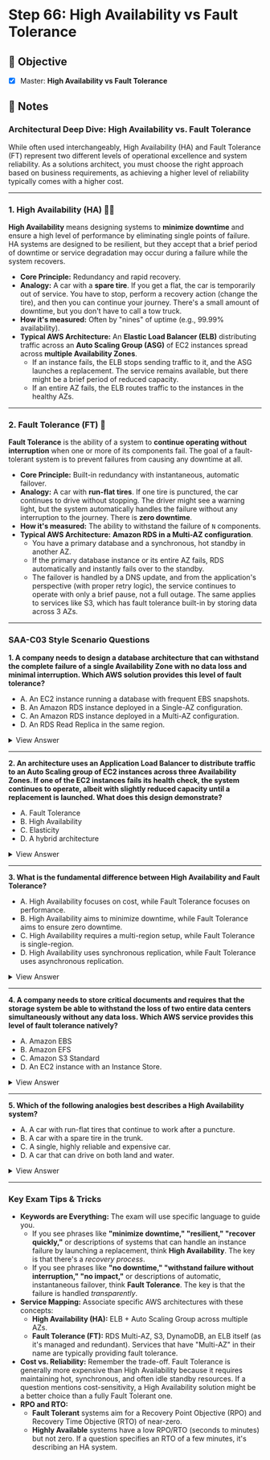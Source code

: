 # Step 66: High Availability vs Fault Tolerance

## 🎯 Objective

- [x] Master: **High Availability vs Fault Tolerance**

## 📘 Notes

### **Architectural Deep Dive: High Availability vs. Fault Tolerance**

While often used interchangeably, High Availability (HA) and Fault Tolerance (FT) represent two different levels of operational excellence and system reliability. As a solutions architect, you must choose the right approach based on business requirements, as achieving a higher level of reliability typically comes with a higher cost.

---

### **1. High Availability (HA) 🏃‍♂️**

**High Availability** means designing systems to **minimize downtime** and ensure a high level of performance by eliminating single points of failure. HA systems are designed to be resilient, but they accept that a brief period of downtime or service degradation may occur during a failure while the system recovers.

- **Core Principle:** Redundancy and rapid recovery.
- **Analogy:** A car with a **spare tire**. If you get a flat, the car is temporarily out of service. You have to stop, perform a recovery action (change the tire), and then you can continue your journey. There's a small amount of downtime, but you don't have to call a tow truck.
- **How it's measured:** Often by "nines" of uptime (e.g., 99.99% availability).
- **Typical AWS Architecture:** An **Elastic Load Balancer (ELB)** distributing traffic across an **Auto Scaling Group (ASG)** of EC2 instances spread across **multiple Availability Zones**.
  - If an instance fails, the ELB stops sending traffic to it, and the ASG launches a replacement. The service remains available, but there might be a brief period of reduced capacity.
  - If an entire AZ fails, the ELB routes traffic to the instances in the healthy AZs.

---

### **2. Fault Tolerance (FT) 💪**

**Fault Tolerance** is the ability of a system to **continue operating without interruption** when one or more of its components fail. The goal of a fault-tolerant system is to prevent failures from causing any downtime at all.

- **Core Principle:** Built-in redundancy with instantaneous, automatic failover.
- **Analogy:** A car with **run-flat tires**. If one tire is punctured, the car continues to drive without stopping. The driver might see a warning light, but the system automatically handles the failure without any interruption to the journey. There is **zero downtime**.
- **How it's measured:** The ability to withstand the failure of `N` components.
- **Typical AWS Architecture:** **Amazon RDS in a Multi-AZ configuration**.
  - You have a primary database and a synchronous, hot standby in another AZ.
  - If the primary database instance or its entire AZ fails, RDS automatically and instantly fails over to the standby.
  - The failover is handled by a DNS update, and from the application's perspective (with proper retry logic), the service continues to operate with only a brief pause, not a full outage. The same applies to services like S3, which has fault tolerance built-in by storing data across 3 AZs.

---

### **SAA-C03 Style Scenario Questions**

**1. A company needs to design a database architecture that can withstand the complete failure of a single Availability Zone with no data loss and minimal interruption. Which AWS solution provides this level of fault tolerance?**

- A. An EC2 instance running a database with frequent EBS snapshots.
- B. An Amazon RDS instance deployed in a Single-AZ configuration.
- C. An Amazon RDS instance deployed in a Multi-AZ configuration.
- D. An RDS Read Replica in the same region.

<details>
<summary>View Answer</summary>

**Answer: C**

**Explanation:** This is the primary use case for RDS Multi-AZ. It provides a fault-tolerant setup by maintaining a synchronous hot standby in a different AZ. If the primary AZ fails, RDS automatically fails over to the standby with no data loss (RPO of zero) and minimal downtime.

</details>

---

**2. An architecture uses an Application Load Balancer to distribute traffic to an Auto Scaling group of EC2 instances across three Availability Zones. If one of the EC2 instances fails its health check, the system continues to operate, albeit with slightly reduced capacity until a replacement is launched. What does this design demonstrate?**

- A. Fault Tolerance
- B. High Availability
- C. Elasticity
- D. A hybrid architecture

<details>
<summary>View Answer</summary>

**Answer: B**

**Explanation:** This is a classic High Availability pattern. The system is resilient to the failure of a single component (the EC2 instance) and does not go down completely. However, there is a brief period of reduced capacity, meaning the failure had a minor, temporary impact. A fault-tolerant system would have had zero performance impact.

</details>

---

**3. What is the fundamental difference between High Availability and Fault Tolerance?**

- A. High Availability focuses on cost, while Fault Tolerance focuses on performance.
- B. High Availability aims to minimize downtime, while Fault Tolerance aims to ensure zero downtime.
- C. High Availability requires a multi-region setup, while Fault Tolerance is single-region.
- D. High Availability uses synchronous replication, while Fault Tolerance uses asynchronous replication.

<details>
<summary>View Answer</summary>

**Answer: B**

**Explanation:** This is the core distinction. High Availability (HA) accepts that a small amount of downtime is permissible during the recovery process. Fault Tolerance (FT) is a higher standard where the system is designed to continue operating without any user-perceptible interruption even when a component fails.

</details>

---

**4. A company needs to store critical documents and requires that the storage system be able to withstand the loss of two entire data centers simultaneously without any data loss. Which AWS service provides this level of fault tolerance natively?**

- A. Amazon EBS
- B. Amazon EFS
- C. Amazon S3 Standard
- D. An EC2 instance with an Instance Store.

<details>
<summary>View Answer</summary>

**Answer: C**

**Explanation:** Amazon S3 Standard is inherently fault-tolerant. It automatically and transparently stores your data across a minimum of three geographically distinct Availability Zones. This architecture is designed to sustain the concurrent loss of two data centers (AZs) without losing your data.

</details>

---

**5. Which of the following analogies best describes a High Availability system?**

- A. A car with run-flat tires that continue to work after a puncture.
- B. A car with a spare tire in the trunk.
- C. A single, highly reliable and expensive car.
- D. A car that can drive on both land and water.

<details>
<summary>View Answer</summary>

**Answer: B**

**Explanation:** The spare tire analogy perfectly represents High Availability. A failure (flat tire) causes a brief period of downtime while a recovery action is performed (changing the tire). The system is resilient and can recover, but the failure is not completely transparent. The run-flat tire (A) is the analogy for Fault Tolerance.

</details>

---

### **Key Exam Tips & Tricks**

- **Keywords are Everything:** The exam will use specific language to guide you.
  - If you see phrases like **"minimize downtime," "resilient," "recover quickly,"** or descriptions of systems that can handle an instance failure by launching a replacement, think **High Availability**. The key is that there's a _recovery process_.
  - If you see phrases like **"no downtime," "withstand failure without interruption," "no impact,"** or descriptions of automatic, instantaneous failover, think **Fault Tolerance**. The key is that the failure is handled _transparently_.
- **Service Mapping:** Associate specific AWS architectures with these concepts:
  - **High Availability (HA):** ELB + Auto Scaling Group across multiple AZs.
  - **Fault Tolerance (FT):** RDS Multi-AZ, S3, DynamoDB, an ELB itself (as it's managed and redundant). Services that have "Multi-AZ" in their name are typically providing fault tolerance.
- **Cost vs. Reliability:** Remember the trade-off. Fault Tolerance is generally more expensive than High Availability because it requires maintaining hot, synchronous, and often idle standby resources. If a question mentions cost-sensitivity, a High Availability solution might be a better choice than a fully Fault Tolerant one.
- **RPO and RTO:**
  - **Fault Tolerant** systems aim for a Recovery Point Objective (RPO) and Recovery Time Objective (RTO) of near-zero.
  - **Highly Available** systems have a low RPO/RTO (seconds to minutes) but not zero. If a question specifies an RTO of a few minutes, it's describing an HA system.
